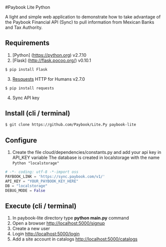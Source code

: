 #Paybook Lite Python

A light and simple web application to demonstrate how to take advantage of the Paybook Financial API (Sync) to pull information from Mexican Banks and Tax Authority.

## Requirements
1. [Python] (https://python.org) v2.7.10
2. [Flask] (http://flask.pocoo.org/) v0.10.1

```sh
$ pip install Flask
```

3. [Resquests](http://docs.python-requests.org/en/master/) HTTP for Humans v2.7.0

```sh
$ pip install requests
```

4. Sync API key

## Install (cli / terminal)

```sh
$ git clone https://github.com/Paybook/Lite.Py paybook-lite
```

## Configure
1. Create the file cloud/dependencies/constants.py and add your api key in API_KEY variable
   The database is created in localstorage with the name ```Python "localstorage"```
```Python
# -​*- coding: utf-8 -*​-import oss
PAYBOOK_LINK = 'https://sync.paybook.com/v1/'
API_KEY = "YOUR_PAYBOOK_KEY_HERE"
DB = "localstorage"
DEBUG_MODE = False
```

## Execute (cli / terminal)
1. In paybook-lite directory type **python main.py** command
2. Open a browser [http://localhost:5000/signup](http://localhost:5000/signup)
3. Create a new user
4. Login [http://localhost:5000/login](http://localhost:5000/login)
5. Add a site account in catalogs [http://localhost:5000/catalogs](http://localhost:5000/catalogs)
